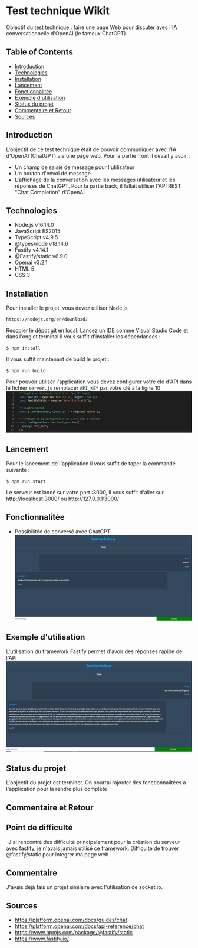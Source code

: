 # Test technique Wikit
Objectif du test technique : faire une page Web pour discuter avec l'IA conversationnelle d'OpenAI (le fameux ChatGPT).
## Table of Contents
* [Introduction](#Introduction)
* [Technologies](#Technologies)
* [Installation](#Installation)
* [Lancement](##Lancement)
* [Fonctionnalitée](#Fonctionnalitée)
* [Exemple d'utilisation](#Exemple%20d'utilisation)
* [Status du projet](#Status%20du%20projet)
* [Commentaire et Retour](#Commentaire%20et%20Retour)
* [Sources](#Sources)

## Introduction
L'objectif de ce test technique était de pouvoir communiquer avec l'IA d'OpenAI (ChatGPT) via une page web.
Pour la partie front il devait y avoir :
* Un champ de saisie de message pour l'utilisateur
* Un bouton d'envoi de message
* L'affichage de la conversation avec les messages utilisateur et les réponses de ChatGPT.
Pour la partie back, il fallait utiliser l'API REST "Chat Completion" d'OpenAI

## Technologies
* Node.js v16.14.0
* JavaScript ES2015
* TypeScript v4.9.5
* @types/node v18.14.6
* Fastify v4.14.1
* @Fastify/static v6.9.0
* Openai v3.2.1
* HTML 5 
* CSS 3

## Installation
Pour installer le projet, vous devez utiliser Node.js 
```
https://nodejs.org/en/download/
```
Recopier le dépot git en local.
Lancez un IDE comme Visual Studio Code et dans l'onglet terminal il vous suffit d'installer les dépendances :
```
$ npm install
```
Il vous suffit maintenant de build le projet :
```
$ npm run build
```
Pour pouvoir utiliser l'application vous devez configurer votre clé d'API dans le fichier `server.js` remplacer `API_KEY` par votre clé à la ligne 10
![Change API KEY](./img/api_key.jpg)

## Lancement
Pour le lancement de l'application il vous suffit de taper la commande suivante :
```
$ npm run start
```
Le serveur est lancé sur votre port :3000, il vous suffit d'aller sur http://localhost:3000/ ou http://127.0.0.1:3000/

## Fonctionnalitée
* Possibilitée de conversé avec ChatGPT
![Chat Web Page](./img/chat.jpg)

## Exemple d'utilisation
L'utilisation du framework Fastify permet d'avoir des réponses rapide de l'API
![Exemple d'utilisation](./img/exempleUse.jpg)

## Status du projet
L'objectif du projet est terminer.
On pourrai rajouter des fonctionnalitées à l'application pour la rendre plus complète

## Commentaire et Retour
## Point de difficulté
-J'ai rencontré des difficulté principalement pour la création du serveur avec fastify, je n'avais jamais utilisé ce framework. Difficulté de trouver @fastify/static pour integrer ma page web

## Commentaire
J'avais déjà fais un projet similaire avec l'utilisation de socket.io.

## Sources
* https://platform.openai.com/docs/guides/chat 
* https://platform.openai.com/docs/api-reference/chat 
* https://www.npmjs.com/package/@fastify/static
* https://www.fastify.io/
